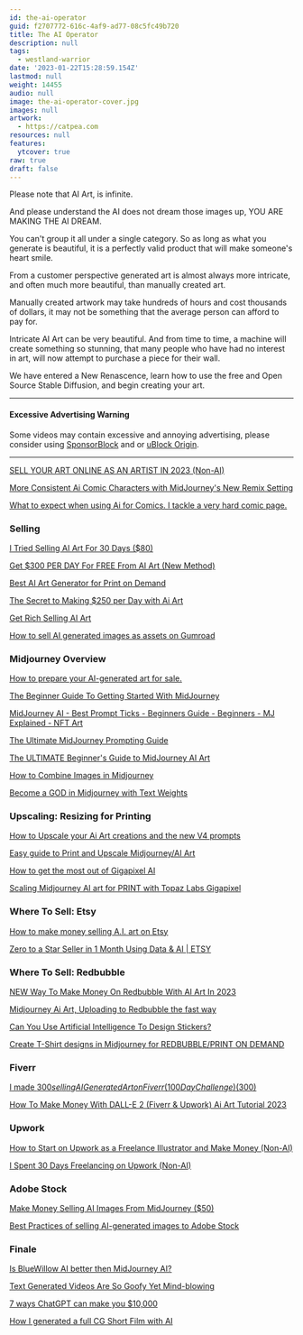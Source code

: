 ```yaml
---
id: the-ai-operator
guid: f2707772-616c-4af9-ad77-08c5fc49b720
title: The AI Operator
description: null
tags:
  - westland-warrior
date: '2023-01-22T15:28:59.154Z'
lastmod: null
weight: 14455
audio: null
image: the-ai-operator-cover.jpg
images: null
artwork:
  - https://catpea.com
resources: null
features:
  ytcover: true
raw: true
draft: false
---
```


Please note that AI Art, is infinite.

And please understand the AI does not dream those images up, YOU ARE MAKING THE AI DREAM.

You can't group it all under a single category. So as long as what you generate is beautiful, it is a perfectly valid product that will make someone's heart smile.

From a customer perspective generated art is almost always more intricate, and often much more beautiful, than manually created art.

Manually created artwork may take hundreds of hours and cost thousands of dollars, it may not be something that the average person can afford to pay for.

Intricate AI Art can be very beautiful. And from time to time, a machine will create something so stunning, that many people who have had no interest in art, will now attempt to purchase a piece for their wall.

We have entered a New Renascence, learn how to use the free and Open Source Stable Diffusion, and begin creating your art.


---

<div class="alert alert-warning bg-outline-warning text-warning" role="alert">
  <h4 class="alert-heading">Excessive Advertising Warning</h4>
  Some videos may contain excessive and annoying advertising, please consider using <a href="https://www.youtube.com/results?search_query=SpopnsorBlock" class="alert-link">SponsorBlock</a> and or <a href="https://www.youtube.com/results?search_query=ublock+origin" class="alert-link">uBlock Origin</a>.
</div>

---

[SELL YOUR ART ONLINE AS AN ARTIST IN 2023 (Non-AI)](https://www.youtube.com/watch?v=UYvcKVrE5jw "Play Video")

[More Consistent Ai Comic Characters with MidJourney's New Remix Setting](https://www.youtube.com/watch?v=dhMLkZxAlrw "Play Video")

[What to expect when using Ai for Comics. I tackle a very hard comic page.](https://www.youtube.com/watch?v=9pLDxR1ie0g "Play Video")

### Selling

[I Tried Selling AI Art For 30 Days ($80)](https://www.youtube.com/watch?v=2psSl6oM0vw "Play Video")

[Get $300 PER DAY For FREE From AI Art (New Method)](https://www.youtube.com/watch?v=TYCNoN9OQww "Play Video")

[Best AI Art Generator for Print on Demand](https://www.youtube.com/watch?v=4_A7FmtWInc "Play Video")

[The Secret to Making $250 per Day with Ai Art](https://www.youtube.com/watch?v=X4acYl34xGE "Play Video")

[Get Rich Selling AI Art](https://www.youtube.com/watch?v=IKrxK3P1vBg "Play Video")

[How to sell AI generated images as assets on Gumroad](https://www.youtube.com/watch?v=L2gUq4zMY8k "Play Video")

### Midjourney Overview

[How to prepare your AI-generated art for sale.](https://www.youtube.com/watch?v=qiG_OX0I8lo "Play Video")

[The Beginner Guide To Getting Started With MidJourney](https://www.youtube.com/watch?v=jytmYCC5OtE "Play Video")

[MidJourney AI - Best Prompt Ticks - Beginners Guide - Beginners - MJ Explained - NFT Art](https://www.youtube.com/watch?v=lFI8JQvPfu8 "Play Video")

[The Ultimate MidJourney Prompting Guide](https://www.youtube.com/watch?v=NBT7hJEZw4k "Play Video")

[The ULTIMATE Beginner's Guide to MidJourney AI Art](https://www.youtube.com/watch?v=FcRFQTMW_bo&list=PLgrJUN7TszTFNO9P6pNnXlS28Sw9rrg9W "Play Video")

[How to Combine Images in Midjourney](https://www.youtube.com/watch?v=PC3XtBNQAXY "Play Video")

[Become a GOD in Midjourney with Text Weights](https://www.youtube.com/watch?v=YPVxA7wi_mA "Play Video")

### Upscaling: Resizing for Printing

[How to Upscale your Ai Art creations and the new V4 prompts](https://www.youtube.com/watch?v=2WSONA6-b2Q "Play Video")

[Easy guide to Print and Upscale Midjourney/AI Art](https://www.youtube.com/watch?v=9q5racimBbo "Play Video")

[How to get the most out of Gigapixel AI](https://www.youtube.com/watch?v=whueBKObo8o "Play Video")

[Scaling Midjourney AI art for PRINT with Topaz Labs Gigapixel](https://www.youtube.com/watch?v=JQFPbB91Cdc "Play Video")

### Where To Sell: Etsy

[How to make money selling A.I. art on Etsy](https://www.youtube.com/watch?v=QOMOHo9trgw "Play Video")

[Zero to a Star Seller in 1 Month Using Data & AI | ETSY](https://www.youtube.com/watch?v=mEaIrzLWy1E "Play Video")

### Where To Sell: Redbubble

[NEW Way To Make Money On Redbubble With AI Art In 2023](https://www.youtube.com/watch?v=lufry3QAPd4 "Play Video")

[Midjourney Ai Art, Uploading to Redbubble the fast way](https://www.youtube.com/watch?v=7ttuMD8QA0s "Play Video")

[Can You Use Artificial Intelligence To Design Stickers?](https://www.youtube.com/watch?v=MD8O_xRCCGA "Play Video")

[Create T-Shirt designs in Midjourney for REDBUBBLE/PRINT ON DEMAND](https://www.youtube.com/watch?v=0Z3ahDpuj9k "Play Video")

### Fiverr

[I made $300 selling AI Generated Art on Fiverr (100 Day Challenge)  ($300)](https://www.youtube.com/watch?v=9nTJJGyPjbI "Play Video")

[How To Make Money With DALL-E 2 (Fiverr & Upwork) Ai Art Tutorial 2023](https://www.youtube.com/watch?v=r-quLz-pUDk "Play Video")

### Upwork

[How to Start on Upwork as a Freelance Illustrator and Make Money (Non-AI)](https://www.youtube.com/watch?v=BYBOZb7OJRo "Play Video")

[I Spent 30 Days Freelancing on Upwork (Non-AI)](https://www.youtube.com/watch?v=ARqAJQo24rs "Play Video")

### Adobe Stock

[Make Money Selling AI Images From MidJourney ($50)](https://www.youtube.com/watch?v=uKwGYcxve00 "Play Video")

[Best Practices of selling AI-generated images to Adobe Stock](https://www.youtube.com/watch?v=QF1gb_DIS9M "Play Video")

### Finale

[Is BlueWillow AI better then MidJourney AI?](https://www.youtube.com/watch?v=642lfD9DPcY "Play Video")

[Text Generated Videos Are So Goofy Yet Mind-blowing](https://www.youtube.com/watch?v=ILXlcfHq3WM "Play Video")

[7 ways ChatGPT can make you $10,000](https://www.youtube.com/watch?v=CWW03CWeNX8 "Play Video")

[How I generated a full CG Short Film with AI](https://www.youtube.com/watch?v=ajyL9FyN-pw "Play Video")
